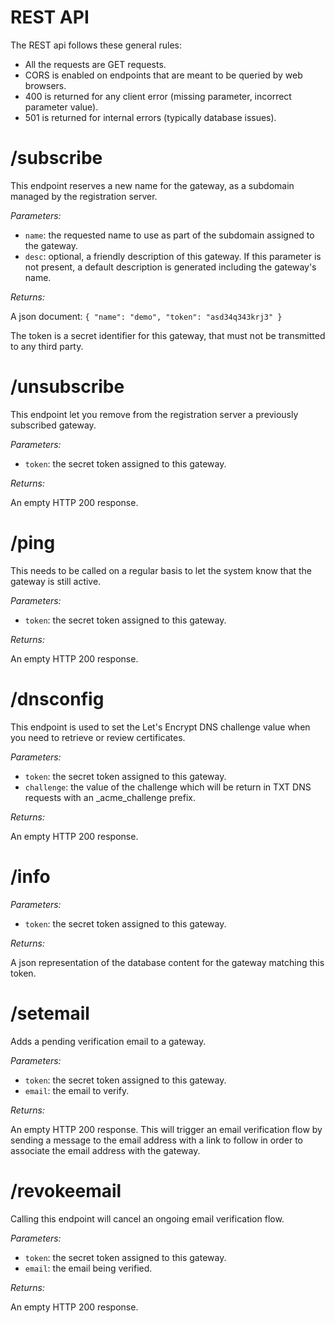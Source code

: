 # REST API

The REST api follows these general rules:
* All the requests are GET requests.
* CORS is enabled on endpoints that are meant to be queried by web browsers.
* 400 is returned for any client error (missing parameter, incorrect parameter value).
* 501 is returned for internal errors (typically database issues).

# /subscribe

This endpoint reserves a new name for the gateway, as a subdomain managed by the registration server.

*Parameters:*
* `name`: the requested name to use as part of the subdomain assigned to the gateway.
* `desc`: optional, a friendly description of this gateway. If this parameter is not present, a default description is generated including the gateway's name.

*Returns:*

A json document: `{ "name": "demo", "token": "asd34q343krj3" }`

The token is a secret identifier for this gateway, that must not be transmitted to any third party.

# /unsubscribe

This endpoint let you remove from the registration server a previously subscribed gateway.

*Parameters:*
* `token`: the secret token assigned to this gateway.

*Returns:*

An empty HTTP 200 response.

# /ping

This needs to be called on a regular basis to let the system know that the gateway is still active.

*Parameters:*
* `token`: the secret token assigned to this gateway.

*Returns:*

An empty HTTP 200 response.

# /dnsconfig

This endpoint is used to set the Let's Encrypt DNS challenge value when you need to retrieve or review certificates.

*Parameters:*
* `token`: the secret token assigned to this gateway.
* `challenge`: the value of the challenge which will be return in TXT DNS requests with an _acme_challenge prefix.

*Returns:*

An empty HTTP 200 response.

# /info

*Parameters:*
* `token`: the secret token assigned to this gateway.

*Returns:*

A json representation of the database content for the gateway matching this token.

# /setemail

Adds a pending verification email to a gateway.

*Parameters:*
* `token`: the secret token assigned to this gateway.
* `email`: the email to verify.

*Returns:*

An empty HTTP 200 response. This will trigger an email verification flow by sending a message to the email address with a link to follow in order to associate the email address with the gateway.

# /revokeemail

Calling this endpoint will cancel an ongoing email verification flow.

*Parameters:*
* `token`: the secret token assigned to this gateway.
* `email`: the email being verified.

*Returns:*

An empty HTTP 200 response.
